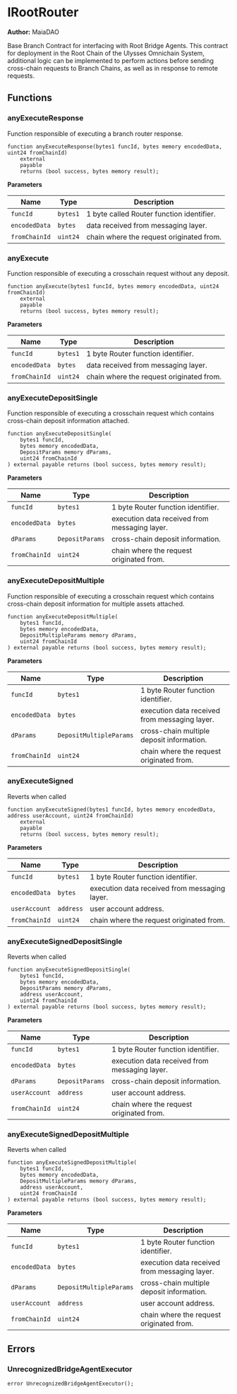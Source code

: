 # IRootRouter

**Author:**
MaiaDAO

Base Branch Contract for interfacing with Root Bridge Agents.
This contract for deployment in the Root Chain of the Ulysses Omnichain System,
additional logic can be implemented to perform actions before sending cross-chain
requests to Branch Chains, as well as in response to remote requests.


## Functions
### anyExecuteResponse

Function responsible of executing a branch router response.


```solidity
function anyExecuteResponse(bytes1 funcId, bytes memory encodedData, uint24 fromChainId)
    external
    payable
    returns (bool success, bytes memory result);
```
**Parameters**

|Name|Type|Description|
|----|----|-----------|
|`funcId`|`bytes1`|1 byte called Router function identifier.|
|`encodedData`|`bytes`|data received from messaging layer.|
|`fromChainId`|`uint24`|chain where the request originated from.|


### anyExecute

Function responsible of executing a crosschain request without any deposit.


```solidity
function anyExecute(bytes1 funcId, bytes memory encodedData, uint24 fromChainId)
    external
    payable
    returns (bool success, bytes memory result);
```
**Parameters**

|Name|Type|Description|
|----|----|-----------|
|`funcId`|`bytes1`|1 byte Router function identifier.|
|`encodedData`|`bytes`|data received from messaging layer.|
|`fromChainId`|`uint24`|chain where the request originated from.|


### anyExecuteDepositSingle

Function responsible of executing a crosschain request which contains cross-chain deposit information attached.


```solidity
function anyExecuteDepositSingle(
    bytes1 funcId,
    bytes memory encodedData,
    DepositParams memory dParams,
    uint24 fromChainId
) external payable returns (bool success, bytes memory result);
```
**Parameters**

|Name|Type|Description|
|----|----|-----------|
|`funcId`|`bytes1`|1 byte Router function identifier.|
|`encodedData`|`bytes`|execution data received from messaging layer.|
|`dParams`|`DepositParams`|cross-chain deposit information.|
|`fromChainId`|`uint24`|chain where the request originated from.|


### anyExecuteDepositMultiple

Function responsible of executing a crosschain request which contains cross-chain deposit information for multiple assets attached.


```solidity
function anyExecuteDepositMultiple(
    bytes1 funcId,
    bytes memory encodedData,
    DepositMultipleParams memory dParams,
    uint24 fromChainId
) external payable returns (bool success, bytes memory result);
```
**Parameters**

|Name|Type|Description|
|----|----|-----------|
|`funcId`|`bytes1`|1 byte Router function identifier.|
|`encodedData`|`bytes`|execution data received from messaging layer.|
|`dParams`|`DepositMultipleParams`|cross-chain multiple deposit information.|
|`fromChainId`|`uint24`|chain where the request originated from.|


### anyExecuteSigned

Reverts when called


```solidity
function anyExecuteSigned(bytes1 funcId, bytes memory encodedData, address userAccount, uint24 fromChainId)
    external
    payable
    returns (bool success, bytes memory result);
```
**Parameters**

|Name|Type|Description|
|----|----|-----------|
|`funcId`|`bytes1`|1 byte Router function identifier.|
|`encodedData`|`bytes`|execution data received from messaging layer.|
|`userAccount`|`address`|user account address.|
|`fromChainId`|`uint24`|chain where the request originated from.|


### anyExecuteSignedDepositSingle

Reverts when called


```solidity
function anyExecuteSignedDepositSingle(
    bytes1 funcId,
    bytes memory encodedData,
    DepositParams memory dParams,
    address userAccount,
    uint24 fromChainId
) external payable returns (bool success, bytes memory result);
```
**Parameters**

|Name|Type|Description|
|----|----|-----------|
|`funcId`|`bytes1`|1 byte Router function identifier.|
|`encodedData`|`bytes`|execution data received from messaging layer.|
|`dParams`|`DepositParams`|cross-chain deposit information.|
|`userAccount`|`address`|user account address.|
|`fromChainId`|`uint24`|chain where the request originated from.|


### anyExecuteSignedDepositMultiple

Reverts when called


```solidity
function anyExecuteSignedDepositMultiple(
    bytes1 funcId,
    bytes memory encodedData,
    DepositMultipleParams memory dParams,
    address userAccount,
    uint24 fromChainId
) external payable returns (bool success, bytes memory result);
```
**Parameters**

|Name|Type|Description|
|----|----|-----------|
|`funcId`|`bytes1`|1 byte Router function identifier.|
|`encodedData`|`bytes`|execution data received from messaging layer.|
|`dParams`|`DepositMultipleParams`|cross-chain multiple deposit information.|
|`userAccount`|`address`|user account address.|
|`fromChainId`|`uint24`|chain where the request originated from.|


## Errors
### UnrecognizedBridgeAgentExecutor

```solidity
error UnrecognizedBridgeAgentExecutor();
```

